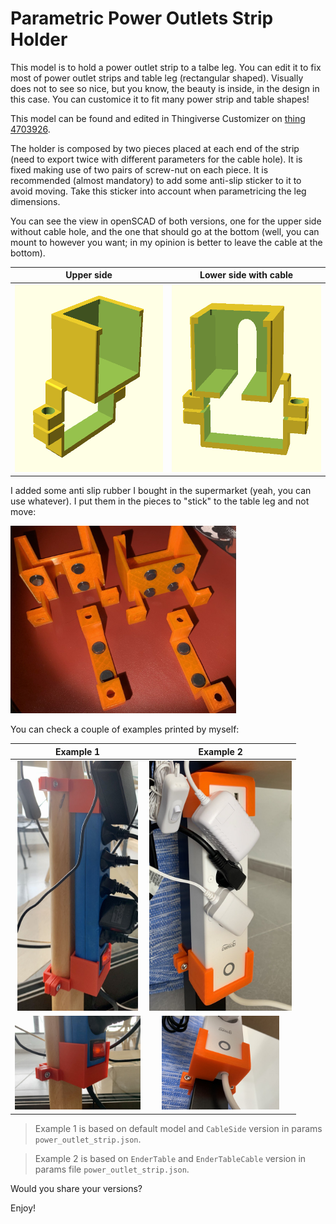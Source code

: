 # Parametric Power Outlets Strip Holder

This model is to hold a power outlet strip to a talbe leg. You can edit it to fix most of power outlet strips and table leg (rectangular shaped). Visually does not to see so nice, but you know, the beauty is inside, in the design in this case. You can customice it to fit many power strip and table shapes! 

This model can be found and edited in Thingiverse Customizer on [thing 4703926](https://www.thingiverse.com/thing:4766799).

The holder is composed by two pieces placed at each end of the strip (need to export twice with different parameters for the cable hole). It is fixed making use of two pairs of screw-nut on each piece. It is recommended (almost mandatory) to add some anti-slip sticker to it to avoid moving. Take this sticker into account when parametricing the leg dimensions.

You can see the view in openSCAD of both versions, one for the upper side without cable hole, and the one that should go at the bottom (well, you can mount to however you want; in my opinion is better to leave the cable at the bottom).

 | Upper side | Lower side with cable |
 :--------------------------------:|:--------------------------------:|
  <img src="./../media/8_power_outlet_strip_scad.PNG" height=300;/> | <img src="./../media/8_power_outlet_strip_scad_cable.PNG" height=300;/> 

I added some anti slip rubber I bought in the supermarket (yeah, you can use whatever). I put them in the pieces to "stick" to the table leg and not move:

<img src="./../media/8_power_outlet_strip_antislip.jpg" height=300;/>

You can check a couple of examples printed by myself:

 | Example 1 | Example 2 |
 :--------------------------------:|:--------------------------------:|
  <img src="./../media/8_power_outlet_strip_1.jpg" height=400;/> | <img src="./../media/8_power_outlet_strip_2.jpg" height=400;/> 
  <img src="./../media/8_power_outlet_strip_1_detail.jpg" height=150;/> | <img src="./../media/8_power_outlet_strip_2_detail.jpg" height=150;/> 

> Example 1 is based on default model and `CableSide` version in params `power_outlet_strip.json`.

> Example 2 is based on `EnderTable` and `EnderTableCable` version in params file `power_outlet_strip.json`.

Would you share your versions? 

Enjoy!